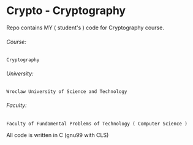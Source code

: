 # Crypto - Cryptography

Repo contains MY ( student's ) code for Cryptography course.

###### Course:
	Cryptography
###### University:
    Wroclaw University of Science and Technology
###### Faculty:
    Faculty of Fundamental Problems of Technology ( Computer Science )

All code is written in C (gnu99 with CLS)
